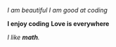 *I am beautiful*
_I am good at coding_

**I enjoy coding**
__Love is everywhere__

_I like **math**._
